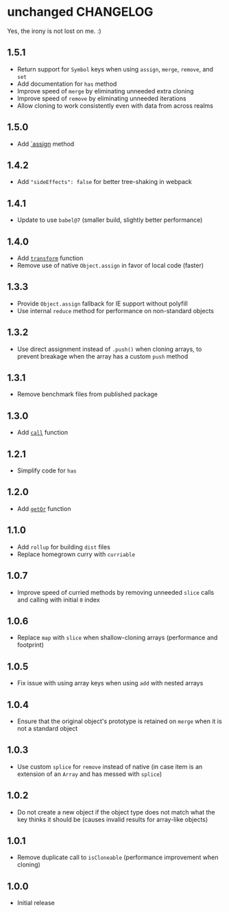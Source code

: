 # unchanged CHANGELOG

Yes, the irony is not lost on me. :)

## 1.5.1

- Return support for `Symbol` keys when using `assign`, `merge`, `remove`, and `set`
- Add documentation for `has` method
- Improve speed of `merge` by eliminating unneeded extra cloning
- Improve speed of `remove` by eliminating unneeded iterations
- Allow cloning to work consistently even with data from across realms

## 1.5.0

- Add [`assign](README.md#assign) method

## 1.4.2

- Add `"sideEffects": false` for better tree-shaking in webpack

## 1.4.1

- Update to use `babel@7` (smaller build, slightly better performance)

## 1.4.0

- Add [`transform`](README.md#transform) function
- Remove use of native `Object.assign` in favor of local code (faster)

## 1.3.3

- Provide `Object.assign` fallback for IE support without polyfill
- Use internal `reduce` method for performance on non-standard objects

## 1.3.2

- Use direct assignment instead of `.push()` when cloning arrays, to prevent breakage when the array has a custom `push` method

## 1.3.1

- Remove benchmark files from published package

## 1.3.0

- Add [`call`](README.md#call) function

## 1.2.1

- Simplify code for `has`

## 1.2.0

- Add [`getOr`](README.md#getor) function

## 1.1.0

- Add `rollup` for building `dist` files
- Replace homegrown curry with `curriable`

## 1.0.7

- Improve speed of curried methods by removing unneeded `slice` calls and calling with initial `0` index

## 1.0.6

- Replace `map` with `slice` when shallow-cloning arrays (performance and footprint)

## 1.0.5

- Fix issue with using array keys when using `add` with nested arrays

## 1.0.4

- Ensure that the original object's prototype is retained on `merge` when it is not a standard object

## 1.0.3

- Use custom `splice` for `remove` instead of native (in case item is an extension of an `Array` and has messed with `splice`)

## 1.0.2

- Do not create a new object if the object type does not match what the key thinks it should be (causes invalid results for array-like objects)

## 1.0.1

- Remove duplicate call to `isCloneable` (performance improvement when cloning)

## 1.0.0

- Initial release
